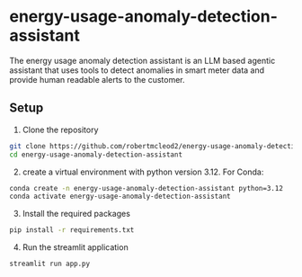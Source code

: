 # energy-usage-anomaly-detection-assistant
The energy usage anomaly detection assistant is an LLM based agentic assistant that uses tools to detect anomalies in smart meter data and provide human readable alerts to the customer.

## Setup

1. Clone the repository

```bash
git clone https://github.com/robertmcleod2/energy-usage-anomaly-detection-assistant.git
cd energy-usage-anomaly-detection-assistant
```

2. create a virtual environment with python version 3.12. For Conda:

```bash
conda create -n energy-usage-anomaly-detection-assistant python=3.12
conda activate energy-usage-anomaly-detection-assistant
```

3. Install the required packages

```bash
pip install -r requirements.txt
```

4. Run the streamlit application

```bash
streamlit run app.py
```
